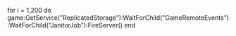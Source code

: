 for i = 1,200 do game:GetService("ReplicatedStorage"):WaitForChild("GameRemoteEvents"):WaitForChild("JanitorJob"):FireServer()
end
